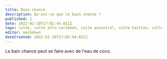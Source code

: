 ```yaml
---
title: Bain chance
description: Qu'est-ce que le bain chance ?
published: 1
date: 2022-01-10T17:02:44.011Z
tags: culte, culte afro-caribéen, culte ancestral, culte haïtien, culte vaudou, spiritualité afro-caribéenne, spiritualité haïtienne, vaudou, bain chance, culte ancestral vaudou
editor: markdown
dateCreated: 2022-01-10T17:02:44.011Z
---
```


Le bain chance peut se faire avec de l'eau de coco.